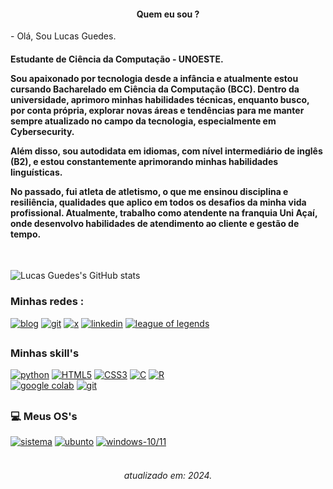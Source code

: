 
<div style="text-align: center;">
    <h4>Quem eu sou ?</h4>
</div>
<p>
- Olá, Sou Lucas Guedes.

<h4>
Estudante de Ciência da Computação - UNOESTE.

Sou apaixonado por tecnologia desde a infância e atualmente estou cursando Bacharelado em Ciência da Computação (BCC). Dentro da universidade, aprimoro minhas habilidades técnicas, enquanto busco, por conta própria, explorar novas áreas e tendências para me manter sempre atualizado no campo da tecnologia, especialmente em Cybersecurity.

Além disso, sou autodidata em idiomas, com nível intermediário de inglês (B2), e estou constantemente aprimorando minhas habilidades linguísticas.

No passado, fui atleta de atletismo, o que me ensinou disciplina e resiliência, qualidades que aplico em todos os desafios da minha vida profissional. Atualmente, trabalho como atendente na franquia Uni Açaí, onde desenvolvo habilidades de atendimento ao cliente e gestão de tempo.
</h4>
<br>

![Lucas Guedes's GitHub stats](https://github-readme-stats.vercel.app/api?username=lucasfguedes&show_icons=true&theme=transparent)



### Minhas redes : 
[![blog](https://img.shields.io/badge/Instagram-E4405F?style=for-the-badge&logo=instagram&logoColor=white)](https://www.instagram.com/lucasfguedes_) 
[![git](https://img.shields.io/badge/GitHub-100000?style=for-the-badge&logo=github&logoColor=white)](https://github.com/lucasfguedes)
[![x](https://img.shields.io/badge/Twitter-1DA1F2?style=for-the-badge&logo=twitter&logoColor=white
)](https://www.x.com/lucasfguedes_) 
[![linkedin](https://img.shields.io/badge/LinkedIn-0077B5?style=for-the-badge&logo=linkedin&logoColor=white)](https://www.linkedin.com/in/lucasfguedes00/) 
[![league of legends](https://img.shields.io/badge/Riot_Games-D32936?style=for-the-badge&logo=riot-games&logoColor=white)](https://www.leagueofgraphs.com/pt/summoner/br/lucas-Luc)

##
### Minhas skill's
[![python](https://img.shields.io/badge/Python-3776AB?style=for-the-badge&logo=python&logoColor=white)]() 
[![HTML5](https://img.shields.io/badge/HTML5-E34F26?style=for-the-badge&logo=html5&logoColor=white)]() 
[![CSS3](https://img.shields.io/badge/CSS3-1572B6?style=for-the-badge&logo=css3&logoColor=white)]() 
[![C](https://img.shields.io/badge/C-00599C?style=for-the-badge&logo=c&logoColor=white)]() 
[![R](https://img.shields.io/badge/R-276DC3?style=for-the-badge&logo=r&logoColor=white)]()  
[![google colab](https://img.shields.io/badge/Colab-F9AB00?style=for-the-badge&logo=googlecolab&color=525252)]() 
[![git](https://img.shields.io/badge/GIT-E44C30?style=for-the-badge&logo=git&logoColor=white)]() 
##
### 💻 Meus OS's
[![sistema](https://img.shields.io/badge/Android-3DDC84?style=for-the-badge&logo=android&logoColor=white)]()
[![ubunto](https://img.shields.io/badge/Ubuntu-E95420?style=for-the-badge&logo=ubuntu&logoColor=white)]()
[![windows-10/11](https://img.shields.io/badge/Windows-0078D6?style=for-the-badge&logo=windows&logoColor=white)]()
<br><br>
<div style="text-align: center;">
    <h6>atualizado em: 2024.</h6>
</div>
